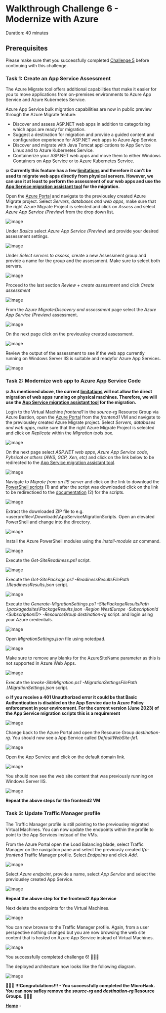 # Walkthrough Challenge 6 - Modernize with Azure

Duration: 40 minutes

## Prerequisites

Please make sure thet you successfully completed [Challenge 5](../challenge-5/solution.md) before continuing with this challenge.

### **Task 1: Create an App Service Assessment**

The Azure Migrate tool offers additional capabilities that make it easier for you to move applications from on-premises environments to Azure App Service and Azure Kubernetes Service.

Azure App Service bulk migration capabilities are now in public preview through the Azure Migrate feature:

* Discover and assess ASP.NET web apps in addition to categorizing which apps are ready for migration.
* Suggest a destination for migration and provide a guided content and configuration experience for ASP.NET web apps to Azure App Service.
* Discover and migrate with Java Tomcat applications to App Service Linux and to Azure Kubernetes Service.
* Containerize your ASP.NET web apps and move them to either Windows Containers on App Service or to Azure Kubernetes Service.

**💥 Currently this feature has a few [limitations](https://learn.microsoft.com/en-us/azure/migrate/concepts-migration-webapps#limitations) and therefore it can't be used to migrate web apps directly from physical servers. However, we can use it at least to perform the assessment of our web apps and use the [App Service migration assistant tool](https://learn.microsoft.com/en-us/azure/app-service/app-service-asp-net-migration) for the migration.**

Open the [Azure Portal](https://portal.azure.com) and navigate to the previousley created Azure Migrate project. Select *Servers, databases and web apps*, make sure that the right Azure Migrate Project is selected and click on *Assess* and select *Azure App Service (Preview)* from the drop down list.

![image](./img/appservice1.png)

Under *Basics* select *Azure App Service (Preview)* and provide your desired assessment settings.

![image](./img/appservice2.png)

Under *Select servers to assess*, create a new Assessment group and provide a name for the group and the assessment. Make sure to select both servers.

![image](./img/appservice3.png)

Proceed to the last section *Review + create assessment* and click *Create assessment*

![image](./img/appservice4.png)

From the *Azure Migrate:Discovery and assessment* page select the *Azure App Service (Preview)* assessment.

![image](./img/appservice5.png)

On the next page click on the previousley created assessment.

![image](./img/appservice6.png)

Review the output of the assessment to see if the web app currently running on Windows Server IIS is suitable and readyfor Azure App Services.

![image](./img/appservice7.png)

### **Task 2: Modernize web app to Azure App Service Code**

**💥 As mentioned ubove, the current [limitations](https://learn.microsoft.com/en-us/azure/migrate/concepts-migration-webapps#limitations) will not allow the direct migration of web apps running on physical machines. Therefore, we will use the [App Service migration assistant tool](https://learn.microsoft.com/en-us/azure/app-service/app-service-asp-net-migration) for the migration.**


Login to the Virtual Machine *frontend1* in the *source-rg* Resource Group via Azure Bastion, open the [Azure Portal](https://portal.azure.com) from the *frontend1* VM and navigate to the previousley created Azure Migrate project. Select *Servers, databases and web apps*, make sure that the right Azure Migrate Project is selected and click on *Replicate* within the *Migration tools* box.

![image](./img/modernize1.png)

On the next page select *ASP.NET web apps*, *Azure App Service code*, *Pyhsical or others (AWS, GCP, Xen, etc)* and click on the link below to be redirected to the [App Service migration assistant tool](https://learn.microsoft.com/en-us/azure/app-service/app-service-asp-net-migration).

![image](./img/modernize2.png)

Navigate to *Migrate from an IIS server* and click on the link to download the [PowerShell scripts](https://appmigration.microsoft.com/api/download/psscriptpreview/AppServiceMigrationScripts.zip) (1) and after the script was downloaded click on the link to be redirectioed to the [documentation](https://github.com/Azure/App-Service-Migration-Assistant/wiki/PowerShell-Scripts) (2) for the scripts.

![image](./img/modernize3.png)

Extract the downloaded ZIP file to e.g. \<userprofile\>\\Downloads\\AppServiceMigrationScripts. Open an elevated PowerShell and change into the directory.

![image](./img/modernize4.png)

Install the Azure PowerShell modules using the *install-module az* command.

![image](./img/modernize5.png)

Execute the *Get-SiteReadiness.ps1* script.

![image](./img/modernize6.png)

Execute the *Get-SitePackage.ps1 -ReadinessResultsFilePath .\\ReadinessResults.json* script.

![image](./img/modernize7.png)

Execute the *Generate-MigrationSettings.ps1 -SitePackageResultsPath .\packagedsites\PackageResults.json -Region WestEurope -SubscriptionId \<SubscriptionID\> -ResourceGroup destination-rg* script. and login using your Azure credentials.

![image](./img/modernize8.png)

Open *MigrationSettings.json* file using notedpad.

![image](./img/modernize9.png)

Make sure to remove any blanks for the AzureSiteName parameter as this is not supported in Azure Web Apps.

![image](./img/modernize10.png)

Execute the *Invoke-SiteMigration.ps1 -MigrationSettingsFilePath .\\MigrationSettings.json* script.

**💥 If you receive a 401 Unauthorized error it could be that Basic Authentication is disabled on the App Service due to Azure Policy enforcement in your environment. For the current version (June 2023) of the App Service migration scripts this is a requirement**

![image](./img/modernize11.png)

Change back to the Azure Portal and open the Resource Group *destination-rg*. You should now see a App Service called *DefaultWebSite-fe1*.

![image](./img/modernize12.png)

Open the App Service and click on the default domain link.

![image](./img/modernize13.png)

You should now see the web site content that was previously running on Windows Server IIS.

![image](./img/modernize14.png)

**Repeat the above steps for the frontend2 VM**

### **Task 3: Update Traffic Manager profile**

The Traffic Manager profile is still pointing to the previousley migrated Virtual Machines. You can now update the endpoints within the profile to point to the App Services instead of the VMs.

From the Azure Portal open the Load Balancing blade, select Traffic Manager on the navigation pane and select the previously created *tfp-frontend* Traffic Manager profile. Select *Endpoints* and click *Add*.

![image](./img/tfupdate1.png)

Select *Azure endpoint*, provide a name, select *App Service* and select the previousley created App Service.

![image](./img/tfupdate2.png)

**Repeat the above step for the frontend2 App Service**

Next delete the endpoints for the Virtual Machines.

![image](./img/tfupdate3.png)

You can now browse to the Traffic Manager profile. Again, from a user perspective nothing changed but you are now browsing the web site content that is hosted on Azure App Service instead of Virtual Machines.

![image](./img/tfupdate4.png)

You successfully completed challenge 6! 🚀🚀🚀

The deployed architecture now looks like the following diagram.

![image](./img/Challenge-6.jpg)


🚀🚀🚀 **!!!Congratulations!!! - You successfully completed the MicroHack. You can now safley remove the *source-rg* and *destination-rg* Resource Groups.** 🚀🚀🚀


 **[Home](../../Readme.md)** -